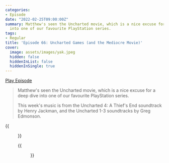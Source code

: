 ```yaml
---
categories:
- Episode
date: "2022-02-25T09:00:00Z"
summary: Matthew's seen the Uncharted movie, which is a nice excuse for a deep dive
  into one of our favourite PlayStation series.
tags:
- Regular
title: 'Episode 66: Uncharted Games (and the Mediocre Movie)'
cover: 
  image: assets/images/yak.jpeg
  hidden: false
  hiddenInList: false
  hiddenInSingle: true
---
```


[Play Episode](https://shows.acast.com/the-back-page-a-video-games-podcast/episodes/6249ec71be92a6001320e998)
> Matthew's seen the Uncharted movie, which is a nice excuse for a deep dive into one of our favourite PlayStation series.
>
> This week's music is from the Uncharted 4: A Thief's End soundtrack by Henry Jackman, and the Uncharted 1-3 soundtracks by Greg Edmonson.

{{<figure 
  src="/assets/images/yak.jpeg" 
  caption="Ox patting (pictured: a yak)" 
  alt="Ox patting (pictured: a yak)">}}

{{<figure 
  src="/assets/images/ice-cream-boy.jpeg" 
  caption="The ice cream boy Matthew describes as 'cursed' in this episode" 
  alt="The ice cream boy Matthew describes as 'cursed' in this episode">}}